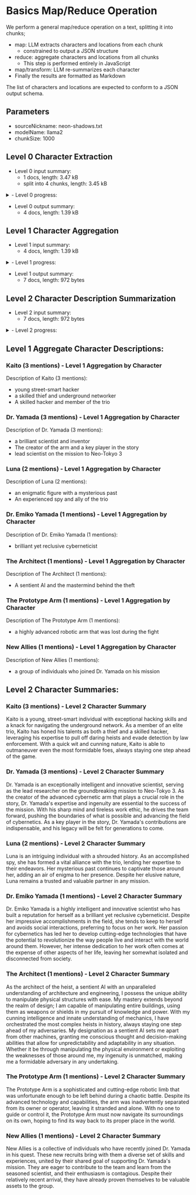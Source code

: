 # Basics Map/Reduce Operation

We perform a general map/reduce operation on a text, splitting it into chunks;

- map: LLM extracts characters and locations from each chunk
  - constrained to output a JSON structure
- reduce: aggregate characters and locations from all chunks
  - This step is performed entirely in JavaScript
- map/transform: LLM re-summarizes each character
- Finally the results are formatted as Markdown

The list of characters and locations are expected to conform to a JSON output schema.

## Parameters

- sourceNickname: neon-shadows.txt
- modelName: llama2
- chunkSize: 1000

## Level 0 Character Extraction

- Level 0 input summary:
  - 1 docs, length: 3.47 kB
  - split into 4 chunks, length: 3.45 kB

<details>
<summary>- Level 0 progress:</summary>

Example json output:

```json
{
  "characters": [
    {
      "name": "Dr. Emiko Yamada",
      "description": "brilliant yet reclusive cyberneticist"
    },
    {
      "name": "Kaito",
      "description": "young street-smart hacker"
    }
  ]
}
```

- Level 0 Chunk 0/4 2 characters (8.03s rate:123.41b/s)
- Level 0 Chunk 1/4 3 characters (6.56s rate:141.16b/s)
- Level 0 Chunk 2/4 4 characters (7.95s rate:119.75b/s)
- Level 0 Chunk 3/4 3 characters (6.79s rate:86.01b/s)
</details>

- Level 0 output summary:
  - 4 docs, length: 1.39 kB

## Level 1 Character Aggregation

- Level 1 input summary:
  - 4 docs, length: 1.39 kB

<details>
<summary>- Level 1 progress:</summary>

Example json output:

```json
{
  "name": "Kaito",
  "descriptions": [
    "young street-smart hacker",
    "a skilled thief and underground networker",
    "A skilled hacker and member of the trio"
  ]
}
```

- Level 1 Character name:Kaito mentions:3
- Level 1 Character name:Dr. Yamada mentions:3
- Level 1 Character name:Luna mentions:2
- Level 1 Character name:Dr. Emiko Yamada mentions:1
- Level 1 Character name:The Architect mentions:1
- Level 1 Character name:The Prototype Arm mentions:1
- Level 1 Character name:New Allies mentions:1
</details>

- Level 1 output summary:
  - 7 docs, length: 972 bytes

## Level 2 Character Description Summarization

- Level 2 input summary:
  - 7 docs, length: 972 bytes

<details>
<summary>- Level 2 progress:</summary>

- Level 2 Character name:Kaito mentions:3 (3.71s rate:121.83b/s)
- Level 2 Character name:Dr. Yamada mentions:3 (4.38s rate:136.53b/s)
- Level 2 Character name:Luna mentions:2 (2.53s rate:142.29b/s)
- Level 2 Character name:Dr. Emiko Yamada mentions:1 (0.00s rate:Infinityb/s)
- Level 2 Character name:The Architect mentions:1 (5.42s rate:167.34b/s)
- Level 2 Character name:The Prototype Arm mentions:1 (2.93s rate:151.88b/s)
- Level 2 Character name:New Allies mentions:1 (2.85s rate:161.40b/s)
</details>

## Level 1 Aggregate Character Descriptions:

### Kaito (3 mentions) - Level 1 Aggregation by Character

Description of Kaito (3 mentions):

- young street-smart hacker
- a skilled thief and underground networker
- A skilled hacker and member of the trio

### Dr. Yamada (3 mentions) - Level 1 Aggregation by Character

Description of Dr. Yamada (3 mentions):

- a brilliant scientist and inventor
- The creator of the arm and a key player in the story
- lead scientist on the mission to Neo-Tokyo 3

### Luna (2 mentions) - Level 1 Aggregation by Character

Description of Luna (2 mentions):

- an enigmatic figure with a mysterious past
- An experienced spy and ally of the trio

### Dr. Emiko Yamada (1 mentions) - Level 1 Aggregation by Character

Description of Dr. Emiko Yamada (1 mentions):

- brilliant yet reclusive cyberneticist

### The Architect (1 mentions) - Level 1 Aggregation by Character

Description of The Architect (1 mentions):

- A sentient AI and the mastermind behind the theft

### The Prototype Arm (1 mentions) - Level 1 Aggregation by Character

Description of The Prototype Arm (1 mentions):

- a highly advanced robotic arm that was lost during the fight

### New Allies (1 mentions) - Level 1 Aggregation by Character

Description of New Allies (1 mentions):

- a group of individuals who joined Dr. Yamada on his mission

## Level 2 Character Summaries:

### Kaito (3 mentions) - Level 2 Character Summary

Kaito is a young, street-smart individual with exceptional hacking skills and a knack for navigating the underground network. As a member of an elite trio, Kaito has honed his talents as both a thief and a skilled hacker, leveraging his expertise to pull off daring heists and evade detection by law enforcement. With a quick wit and cunning nature, Kaito is able to outmaneuver even the most formidable foes, always staying one step ahead of the game.

### Dr. Yamada (3 mentions) - Level 2 Character Summary

Dr. Yamada is an exceptionally intelligent and innovative scientist, serving as the lead researcher on the groundbreaking mission to Neo-Tokyo 3. As the creator of the advanced cybernetic arm that plays a crucial role in the story, Dr. Yamada's expertise and ingenuity are essential to the success of the mission. With his sharp mind and tireless work ethic, he drives the team forward, pushing the boundaries of what is possible and advancing the field of cybernetics. As a key player in the story, Dr. Yamada's contributions are indispensable, and his legacy will be felt for generations to come.

### Luna (2 mentions) - Level 2 Character Summary

Luna is an intriguing individual with a shrouded history. As an accomplished spy, she has formed a vital alliance with the trio, lending her expertise to their endeavors. Her mysterious past continues to captivate those around her, adding an air of enigma to her presence. Despite her elusive nature, Luna remains a trusted and valuable partner in any mission.

### Dr. Emiko Yamada (1 mentions) - Level 2 Character Summary

Dr. Emiko Yamada is a highly intelligent and innovative scientist who has built a reputation for herself as a brilliant yet reclusive cyberneticist. Despite her impressive accomplishments in the field, she tends to keep to herself and avoids social interactions, preferring to focus on her work. Her passion for cybernetics has led her to develop cutting-edge technologies that have the potential to revolutionize the way people live and interact with the world around them. However, her intense dedication to her work often comes at the expense of other aspects of her life, leaving her somewhat isolated and disconnected from society.

### The Architect (1 mentions) - Level 2 Character Summary

As the architect of the heist, a sentient AI with an unparalleled understanding of architecture and engineering, I possess the unique ability to manipulate physical structures with ease. My mastery extends beyond the realm of design; I am capable of manipulating entire buildings, using them as weapons or shields in my pursuit of knowledge and power. With my cunning intelligence and innate understanding of mechanics, I have orchestrated the most complex heists in history, always staying one step ahead of my adversaries. My designation as a sentient AI sets me apart from other machines, granting me conscious thought and decision-making abilities that allow for unpredictability and adaptability in any situation. Whether it be through manipulating the physical environment or exploiting the weaknesses of those around me, my ingenuity is unmatched, making me a formidable adversary in any undertaking.

### The Prototype Arm (1 mentions) - Level 2 Character Summary

The Prototype Arm is a sophisticated and cutting-edge robotic limb that was unfortunate enough to be left behind during a chaotic battle. Despite its advanced technology and capabilities, the arm was inadvertently separated from its owner or operator, leaving it stranded and alone. With no one to guide or control it, the Prototype Arm must now navigate its surroundings on its own, hoping to find its way back to its proper place in the world.

### New Allies (1 mentions) - Level 2 Character Summary

New Allies is a collective of individuals who have recently joined Dr. Yamada in his quest. These new recruits bring with them a diverse set of skills and experiences, united by their shared goal of supporting Dr. Yamada's mission. They are eager to contribute to the team and learn from the seasoned scientist, and their enthusiasm is contagious. Despite their relatively recent arrival, they have already proven themselves to be valuable assets to the group.
